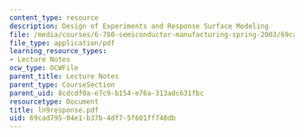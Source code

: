 ```yaml
---
content_type: resource
description: Design of Experiments and Response Surface Modeling
file: /media/courses/6-780-semiconductor-manufacturing-spring-2003/69cad79504e1b37b4df75f601ff748db_ln9response.pdf
file_type: application/pdf
learning_resource_types:
- Lecture Notes
ocw_type: OCWFile
parent_title: Lecture Notes
parent_type: CourseSection
parent_uid: 8cdcdf0a-e7c9-b154-e76a-313adc631fbc
resourcetype: Document
title: ln9response.pdf
uid: 69cad795-04e1-b37b-4df7-5f601ff748db
---
```

